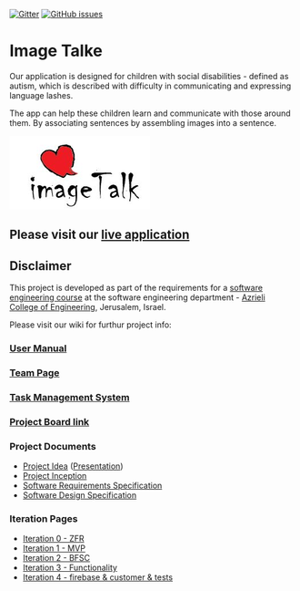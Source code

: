 [![Gitter](https://badges.gitter.im/Join%20Chat.svg)](https://gitter.im/jce-il/ImageTalk)
[![GitHub issues](https://img.shields.io/github/issues/jce-il/ImageTalke.svg?style=flat)](https://github.com/MichaLasry/ImageTalke/issues)

# Image Talke

Our application is designed for children with social disabilities - defined as autism, which is described with difficulty in communicating and expressing language lashes.

The app can help these children learn and communicate with those around them. By associating sentences by assembling images into a sentence.


![project logo (this one for is taken from basecamp - a project management service)](https://github.com/MichaLasry/ImageTalke/blob/master/images/logo.JPG)


## Please visit our [live application](https://imagetalk-76424.firebaseapp.com)

## Disclaimer
This project is developed as part of the requirements for a [software engineering course](https://github.com/jce-il/se-class/wiki) at the software engineering department - [Azrieli College of Engineering](http://www.jce.ac.il/), Jerusalem, Israel.

Please visit our wiki for furthur project info: 

### [User Manual](../../wiki/user-manual) 

### [Team Page](https://github.com/MichaLasry/ImageTalke/wiki/Team-Page)
### [Task Management System](https://github.com/MichaLasry/ImageTalke/issues)
### [Project Board link](https://github.com/MichaLasry/ImageTalke/projects/1)



### Project Documents
- [Project Idea](https://github.com/MichaLasry/ImageTalke/blob/master/Image%20talk.docx) ([Presentation](https://github.com/MichaLasry/ImageTalke/blob/master/Image%20talk%20(1).pdf))
- [Project Inception](../../wiki/inception)
- [Software Requirements Specification](../../wiki/srs)
- [Software Design Specification](../../wiki/sds)

### Iteration Pages
- [Iteration 0 - ZFR](https://github.com/MichaLasry/ImageTalke/wiki/Iteration-0---ZFR)
- [Iteration 1 - MVP](https://github.com/MichaLasry/ImageTalke/wiki/Iteration-1-MVP)
- [Iteration 2 - BFSC](https://github.com/MichaLasry/ImageTalke/wiki/Iteration-2--BFSC)
- [Iteration 3 - Functionality](https://github.com/MichaLasry/ImageTalke/wiki/Iteration-3---Functionality)
- [Iteration 4 - firebase & customer & tests](https://github.com/MichaLasry/ImageTalke/wiki/iteration-4---firebase-&-customer-&-tests)


